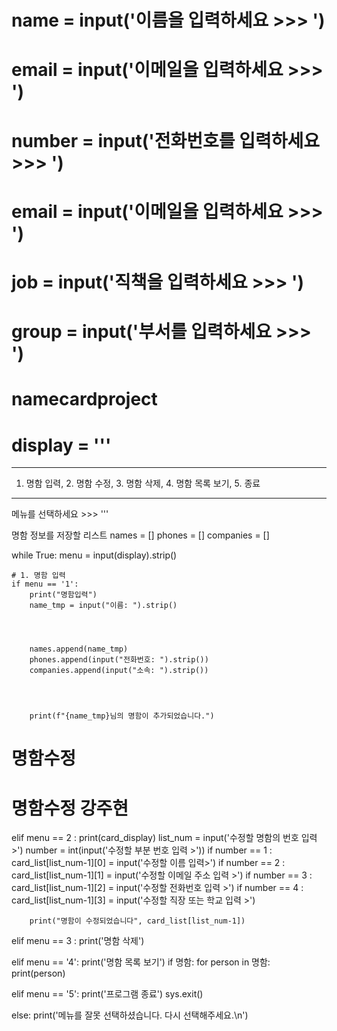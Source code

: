 
# name = input('이름을 입력하세요 >>> ')
# email = input('이메일을 입력하세요 >>> ')
# number = input('전화번호를 입력하세요 >>> ')
# email = input('이메일을 입력하세요 >>> ')
# job = input('직책을 입력하세요 >>> ')
# group = input('부서를 입력하세요 >>> ')
# namecardproject
# display = '''
----------------------------------------------------------
1. 명함 입력, 2. 명함 수정, 3. 명함 삭제, 4. 명함 목록 보기, 5. 종료
----------------------------------------------------------
메뉴를 선택하세요 >>> '''




명함 정보를 저장할 리스트
names = []
phones = []
companies = []




while True:
    menu = input(display).strip()




    # 1. 명함 입력
    if menu == '1':
        print("명함입력")
        name_tmp = input("이름: ").strip()




        names.append(name_tmp)
        phones.append(input("전화번호: ").strip())
        companies.append(input("소속: ").strip())




        print(f"{name_tmp}님의 명함이 추가되었습니다.")



# 명함수정
# 명함수정 강주현
elif menu == 2 :
        print(card_display)
        list_num = input('수정할 명함의 번호 입력 >')
        number = int(input('수정할 부분 번호 입력 >'))
        if number == 1 :
            card_list[list_num-1][0] = input('수정할 이름 입력>')
        if number == 2 :
            card_list[list_num-1][1] = input('수정할 이메일 주소 입력 >')
        if number == 3 :
            card_list[list_num-1][2] = input('수정할 전화번호 입력 >')
        if number == 4 :
            card_list[list_num-1][3] = input('수정할 직장 또는 학교 입력 >')
       
        print("명함이 수정되었습니다", card_list[list_num-1])

elif menu == 3 :
        print('명함 삭제')

elif menu == '4':
        print('명함 목록 보기')
        if 명함: 
         for person in 명함:
                print(person)

elif menu == '5':
        print('프로그램 종료')
        sys.exit()

 else:
    print('메뉴를 잘못 선택하셨습니다. 다시 선택해주세요.\n')